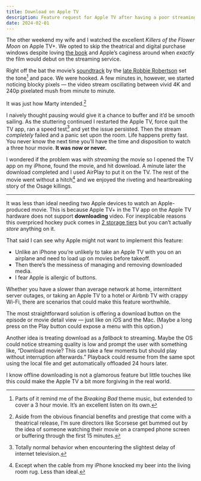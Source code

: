 ```yaml
---
title: Download on Apple TV
description: Feature request for Apple TV after having a poor streaming experience.
date: 2024-02-01
--- 
```

The other weekend my wife and I watched the excellent *Killers of the Flower Moon* on Apple TV+. We opted to skip the theatrical and digital purchase windows despite loving [the book](https://www.goodreads.com/book/show/193388249-killers-of-the-flower-moon) and Apple’s caginess around when *exactly* the film would debut on the streaming service.

Right off the bat the movie’s [soundtrack](https://soundtracks.lnk.to/killersofflower) by the [late Robbie Robertson](https://pitchfork.com/news/listen-to-robbie-robertson-soundtrack-for-new-martin-scorsese-movie-killers-of-the-flower-moon/) set the tone[^1] and pace. We were hooked. A few minutes in, however, we started noticing blocky pixels — the video stream oscillating between vivid 4K and 240p pixelated mush from minute to minute.

It was just how Marty intended.[^2]

I naively thought pausing would give it a chance to buffer and it’d be smooth sailing. As the stuttering continued I restarted the Apple TV, force quit the TV app, ran a speed test[^3] and yet the issue persisted. Then the stream *completely* failed and a panic set upon the room. Life happens pretty fast. You never know the next time you’ll have the time and disposition to watch a three hour movie. **It was now or never.**

I wondered if the problem was with *streaming* the movie so I opened the TV app on my iPhone, found the movie, and hit download. A minute later the download completed and I used AirPlay to put it on the TV. The rest of the movie went without a hitch[^4] and we enjoyed the riveting and heartbreaking story of the Osage killings.

---

It was less than ideal needing two Apple devices to watch an Apple-produced movie. This is because Apple TV+ in the TV app on the Apple TV hardware does not support **downloading** video. For inexplicable reasons this overpriced hockey puck comes in [2 storage tiers](https://www.apple.com/shop/buy-tv/apple-tv-4k) but you can’t actually *store* anything on it.

That said I can see why Apple might not want to implement this feature:

- Unlike an iPhone you’re unlikely to take an Apple TV with you on an airplane and need to load up on movies before takeoff.
- Then there’s the messiness of managing and removing downloaded media.
- I fear Apple is allergic of buttons.

Whether you have a slower than average network at home, intermittent server outages, or taking an Apple TV to a hotel or Airbnb TV with crappy Wi-Fi, there are scenarios that could make this feature worthwhile.

The most straightforward solution is offering a download button on the episode or movie detail view — just like on iOS and the Mac. (Maybe a long press on the Play button could expose a menu with this option.)

Another idea is treating download as a *fallback* to streaming. Maybe the OS could notice streaming quality is low and prompt the user with something like, “Download movie? This can take a few moments but should play without interruption afterwards.” Playback could resume from the same spot using the local file and get automatically offloaded 24 hours later.

I know offline downloading is not a glamorous feature but little touches like this could make the Apple TV a bit more forgiving in the real world.

[^1]: Parts of it remind me of the *Breaking Bad* theme music, but extended to cover a 3 hour movie. It’s an excellent listen on its own.

[^2]: Aside from the obvious financial benefits and prestige that come with a theatrical release, I’m sure directors like Scorsese get bummed out by the idea of someone watching their movie on a cramped phone screen or buffering through the first 15 minutes.

[^3]: Totally normal behavior when encountering the slightest delay of internet television.

[^4]: Except when the cable from my iPhone knocked my beer into the living room rug. Less than ideal.
